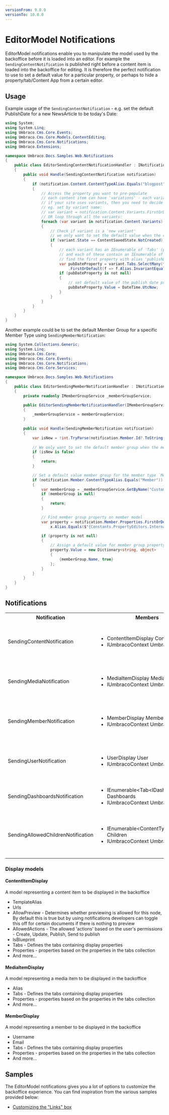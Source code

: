 ```yaml
---
versionFrom: 9.0.0
versionTo: 10.0.0
---
```


# EditorModel Notifications

EditorModel notifications enable you to manipulate the model used by the backoffice before it is loaded into an editor. For example the `SendingContentNotification` is published right before a content item is loaded into the backoffice for editing. It is therefore the perfect notification to use to set a default value for a particular property, or perhaps to hide a property/tab/Content App from a certain editor.

## Usage

Example usage of the `SendingContentNotification` - e.g. set the default PublishDate for a new NewsArticle to be today's Date:

```C#
using System;
using System.Linq;
using Umbraco.Cms.Core.Events;
using Umbraco.Cms.Core.Models.ContentEditing;
using Umbraco.Cms.Core.Notifications;
using Umbraco.Extensions;

namespace Umbraco.Docs.Samples.Web.Notifications
{
    public class EditorSendingContentNotificationHandler : INotificationHandler<SendingContentNotification>
    {
        public void Handle(SendingContentNotification notification)
        {
            if (notification.Content.ContentTypeAlias.Equals("blogpost"))
            {
                // Access the property you want to pre-populate
                // each content item can have 'variations' - each variation is represented by the `ContentVariantDisplay` class.
                // if your site uses variants, then you need to decide whether to set the default value for all variants or a specific variant
                // eg. set by variant name:
                // var variant = notification.Content.Variants.FirstOrDefault(f => f.Name == "specificVariantName");
                // OR loop through all the variants:
                foreach (var variant in notification.Content.Variants)
                {
                    // Check if variant is a 'new variant'
                    // we only want to set the default value when the content item is first created
                    if (variant.State == ContentSavedState.NotCreated)
                    {
                        // each variant has an IEnumerable of 'Tabs' (property groupings)
                        // and each of these contain an IEnumerable of `ContentPropertyDisplay` properties
                        // find the first property with alias 'publishDate'
                        var pubDateProperty = variant.Tabs.SelectMany(f => f.Properties)
                            .FirstOrDefault(f => f.Alias.InvariantEquals("publishDate"));
                        if (pubDateProperty is not null)
                        {
                            // set default value of the publish date property if it exists
                            pubDateProperty.Value = DateTime.UtcNow;
                        }
                    }
                }
            }
        }
    }
}
```

Another example could be to set  the default Member Group for a specific Member Type using `SendingMemberNotification`:

```C#
using System.Collections.Generic;
using System.Linq;
using Umbraco.Cms.Core;
using Umbraco.Cms.Core.Events;
using Umbraco.Cms.Core.Notifications;
using Umbraco.Cms.Core.Services;

namespace Umbraco.Docs.Samples.Web.Notifications
{
    public class EditorSendingMemberNotificationHandler : INotificationHandler<SendingMemberNotification>
    {
        private readonly IMemberGroupService _memberGroupService;

        public EditorSendingMemberNotificationHandler(IMemberGroupService memberGroupService)
        {
            _memberGroupService = memberGroupService;
        }
        
        public void Handle(SendingMemberNotification notification)
        {
            var isNew = !int.TryParse(notification.Member.Id?.ToString(), out int id) || id == 0;
            
            // We only want to set the default member group when the member is initially created, eg doesn't have an Id yet
            if (isNew is false)
            {
                return;
            }

            // Set a default value member group for the member type `Member`
            if (notification.Member.ContentTypeAlias.Equals("Member"))
            {
                var memberGroup = _memberGroupService.GetByName("Customer");
                if (memberGroup is null)
                {
                    return;
                }

                // Find member group property on member model
                var property = notification.Member.Properties.FirstOrDefault(x =>
                    x.Alias.Equals($"{Constants.PropertyEditors.InternalGenericPropertiesPrefix}membergroup"));

                if (property is not null)
                {
                    // Assign a default value for member group property
                    property.Value = new Dictionary<string, object>
                    {
                        {memberGroup.Name, true}
                    };
                }
            }
        }
    }
}
```

## Notifications

<table>
  <tr>
    <th>Notification</th>
    <th>Members</th>
    <th>Description</th>
  </tr>

  <tr>
    <td>SendingContentNotification</td>
    <td>
      <ul>
        <li>ContentItemDisplay Content</li>
        <li>IUmbracoContext UmbracoContext</li>
      </ul>
    </td>
    <td>
    Published right before the editor model is sent for editing in the content section.<br/>
    NOTE: Content is a Umbraco.Cms.Core.Models.ContentEditing.ContentItemDisplay type which contains the tabs and properties of the elements about to be loaded for editing.
    </td>
  </tr>

  <tr>
    <td>SendingMediaNotification</td>
    <td>
      <ul>
        <li>MediaItemDisplay Media</li>
        <li>IUmbracoContext UmbracoContext</li>
      </ul>
    </td>
    <td>Published right before the editor model is sent for editing in the media section<br/>
    NOTE: Media is a Umbraco.Cms.Core.Models.ContentEditing.MediaItemDisplay type which in turn contains the tabs and properties of the elements about to be loaded for editing.
    </td>
  </tr>

  <tr>
    <td>SendingMemberNotification</td>
    <td>
      <ul>
        <li>MemberDisplay Member</li>
        <li>IUmbracoContext UmbracoContext</li>
      </ul>
    </td>
    <td>
    Published right before the editor model is sent for editing in the member section.<br/>
    NOTE: Member is a Umbraco.Cms.Core.Models.ContentEditing.MemberDisplay type which in turn contains the tabs and properties of the elements about to be loaded for editing.
    </td>
  </tr>

  <tr>
    <td>SendingUserNotification</td>
    <td>
      <ul>
        <li>UserDisplay User</li>
        <li>IUmbracoContext UmbracoContext</li>
      </ul>
    </td>
    <td>
    Published right before the editor model is sent for editing in the user section.<br/>
    NOTE: User is a Umbraco.Cms.Core.Models.ContentEditing.UserDisplay type which in turn contains the tabs and properties of the elements about to be loaded for editing.
    </td>
  </tr>
  
  <tr>
    <td>SendingDashboardsNotification</td>
    <td>
      <ul>
        <li>IEnumerable&ltTab&ltIDashboardSlim&gt&gt Dashboards</li>
        <li>IUmbracoContext UmbracoContext</li>
      </ul>
    </td>
    <td>
    Published right before the a dashboard is retrieved in a section.<br>
    NOTE: Dashboards is a collection of IDashboardSlim, each object gives you access to Label, Alias, Properties, whether it's expanded, and whether it IsActive.
    </td>
  </tr>
  
  <tr>
    <td>SendingAllowedChildrenNotification</td>
    <td>
      <ul>
        <li>IEnumerable&ltContentTypeBasic&gt Children</li>
        <li>IUmbracoContext UmbracoContext</li>
      </ul>
    </td>
    <td>
    Published right before the allowed children of the selected Content Type are sent back during content creation in the Content Section.<br>
    NOTE: Children is a collection of ContentTypeBasic, each object gives you access to Alias, Description, Thumbnail and more. You can remove or add new children to the list in the notification.
    </td>
  </tr>
</table>

### Display models

#### ContentItemDisplay

A model representing a content item to be displayed in the backoffice

* TemplateAlias
* Urls
* AllowPreview - Determines whether previewing is allowed for this node, By default this is true but by using notifications developers can toggle this off for certain documents if there is nothing to preview
* AllowedActions - The allowed 'actions' based on the user's permissions - Create, Update, Publish, Send to publish
* IsBlueprint
* Tabs - Defines the tabs containing display properties
* Properties - properties based on the properties in the tabs collection
* And more...

#### MediaItemDisplay

A model representing a media item to be displayed in the backoffice

* Alias
* Tabs - Defines the tabs containing display properties
* Properties - properties based on the properties in the tabs collection
* And more...

#### MemberDisplay

A model representing a member to be displayed in the backoffice

* Username
* Email
* Tabs - Defines the tabs containing display properties
* Properties - properties based on the properties in the tabs collection
* And more...

## Samples 

The EditorModel notifications gives you a lot of options to customize the backoffice experience. You can find inspiration from the various samples provided below:

* [Customizing the "Links" box](customizing-the-links-box.md)
